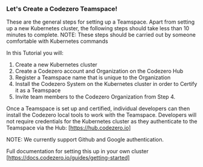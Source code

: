 <br>

### Let's Create a Codezero Teamspace!

These are the general steps for setting up a Teamspace. Apart from setting up a new Kubernetes cluster, the following steps should take less than 10 minutes to complete. 
NOTE: These steps should be carried out by someone comfortable with Kubernetes commands

In this Tutorial you will:

1. Create a new Kubernetes cluster
2. Create a Codezero account and Organization on the Codezero Hub
3. Register a Teamspace name that is unique to the Organization
4. Install the Codezero System on the Kubernetes cluster in order to Certify it as a Teamspace
5. Invite team members to the Codezero Organization from Step 4.

Once a Teamspace is set up and certified, individual developers can then install the Codezero local tools to work with the Teamspace. Developers will not require credentials for the Kubernetes cluster as they authenticate to the Teamspace via the Hub: [https://hub.codezero.io]
<br>

NOTE: We currently support Github and Google authentication.

Full documentation for setting this up in your own cluster [https://docs.codezero.io/guides/getting-started] 


